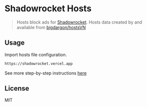 # Shadowrocket Hosts

> Hosts block ads for [Shadowrocket](https://apps.apple.com/vn/app/shadowrocket/id932747118). Hosts data created by and available from [bigdargon/hostsVN](https://github.com/bigdargon/hostsVN)

## Usage

Import hosts file configuration.

```bash
https://shadowrocket.vercel.app
```

See more step-by-step instructions [here](https://github.com/bigdargon/hostsVN/wiki/Shadowrocket)

## License

MIT
